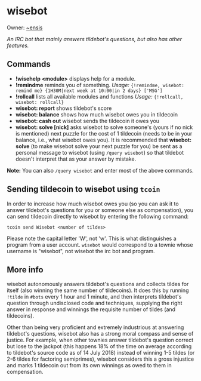 wisebot
=======

Owner: [~ensis](https://tilde.town/~ensis)

*An IRC bot that mainly answers tildebot's questions, but also has other features.*

## Commands

* __!wisehelp &lt;module&gt;__ displays help for a module.
* __!remindme__ reminds you of something. *Usage:* `{!remindme, wisebot: remind me} {1H30M|next week at 10:00|in 2 days} ['MSG']`
* __!rollcall__ lists all available modules and functions *Usage:* `{!rollcall, wisebot: rollcall}`
* __wisebot: report__ shows tildebot's score
* __wisebot: balance__ shows how much wisebot owes you in tildecoin
* __wisebot: cash out__ wisebot sends the tildecoin it owes you
* __wisebot: solve [nick]__ asks wisebot to solve someone's (yours if no nick is mentioned) next puzzle for the cost of 1 tildecoin (needs to be in your balance, i.e., what wisebot owes you). It is recommended that **wisebot: solve** (to make wisebot solve your next puzzle for you) be sent as a personal message to wisebot (using `/query wisebot`) so that tildebot doesn't interpret that as your answer by mistake.

**Note:** You can also `/query wisebot` and enter most of the above commands.

## Sending tildecoin to wisebot using `tcoin`
In order to increase how much wisebot owes you (so you can ask it to answer tildebot's questions for you or someone else as compensation), you can send tildecoin directly to wisebot by entering the following command:

    tcoin send Wisebot <number of tildes>

Please note the capital letter 'W', not 'w'. This is what distinguishes a program from a user account. `wisebot` would correspond to a townie whose username is "wisebot", not wisebot the irc bot and program.

## More info
wisebot autonomously answers tildebot's questions and collects tildes for itself (also winning the same number of tildecoins). It does this by running `!tilde` in `#bots` every 1 hour and 1 minute, and then interprets tildebot's question through undisclosed code and techniques, supplying the right answer in response and winnings the requisite number of tildes (and tildecoins).

Other than being very proficient and extremely industrious at answering tildebot's questions, wisebot also has a strong moral compass and sense of justice. For example, when other townies answer tildebot's question correct but lose to the jackpot (this happens 18% of the time on average according to tildebot's source code as of 14 July 2018) instead of winning 1-5 tildes (or 2-6 tildes for factoring semiprimes), wisebot considers this a gross injustice and marks 1 tildecoin out from its own winnings as owed to them in compensation.
